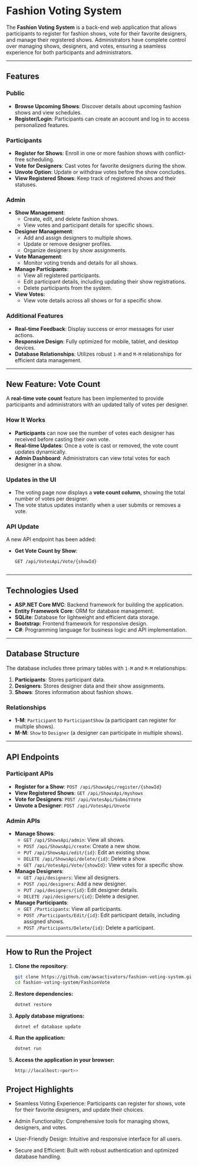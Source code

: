 # Fashion Voting System

The **Fashion Voting System** is a back-end web application that allows participants to register for fashion shows, vote for their favorite designers, and manage their registered shows. Administrators have complete control over managing shows, designers, and votes, ensuring a seamless experience for both participants and administrators.

---

## Features

### Public
- **Browse Upcoming Shows**: Discover details about upcoming fashion shows and view schedules.
- **Register/Login**: Participants can create an account and log in to access personalized features.

### Participants
- **Register for Shows**: Enroll in one or more fashion shows with conflict-free scheduling.
- **Vote for Designers**: Cast votes for favorite designers during the show.
- **Unvote Option**: Update or withdraw votes before the show concludes.
- **View Registered Shows**: Keep track of registered shows and their statuses.

### Admin
- **Show Management**:
  - Create, edit, and delete fashion shows.
  - View votes and participant details for specific shows.
- **Designer Management**:
  - Add and assign designers to multiple shows.
  - Update or remove designer profiles.
  - Organize designers by show assignments.
- **Vote Management**:
  - Monitor voting trends and details for all shows.
- **Manage Participants**:
  - View all registered participants.
  - Edit participant details, including updating their show registrations.
  - Delete participants from the system.
- **View Votes:**
  - View vote details across all shows or for a specific show.

### Additional Features
- **Real-time Feedback**: Display success or error messages for user actions.
- **Responsive Design**: Fully optimized for mobile, tablet, and desktop devices.
- **Database Relationships**: Utilizes robust `1-M` and `M-M` relationships for efficient data management.

---

## New Feature: Vote Count

A **real-time vote count** feature has been implemented to provide participants and administrators with an updated tally of votes per designer. 

### **How It Works**
- **Participants** can now see the number of votes each designer has received before casting their own vote.
- **Real-time Updates**: Once a vote is cast or removed, the vote count updates dynamically.
- **Admin Dashboard**: Administrators can view total votes for each designer in a show.

### **Updates in the UI**
- The voting page now displays a **vote count column**, showing the total number of votes per designer.
- The vote status updates instantly when a user submits or removes a vote.

### **API Update**
A new API endpoint has been added:
- **Get Vote Count by Show**: 
  ```http
  GET /api/VotesApi/Vote/{showId}


---

## Technologies Used

- **ASP.NET Core MVC**: Backend framework for building the application.
- **Entity Framework Core**: ORM for database management.
- **SQLite**: Database for lightweight and efficient data storage.
- **Bootstrap**: Frontend framework for responsive design.
- **C#**: Programming language for business logic and API implementation.

---

## Database Structure

The database includes three primary tables with `1-M` and `M-M` relationships:
1. **Participants**: Stores participant data.
2. **Designers**: Stores designer data and their show assignments.
3. **Shows**: Stores information about fashion shows.

### Relationships
- **1-M**: `Participant` to `ParticipantShow` (a participant can register for multiple shows).
- **M-M**: `Show` to `Designer` (a designer can participate in multiple shows).

---

## API Endpoints

### Participant APIs
- **Register for a Show**: `POST /api/ShowsApi/register/{showId}`
- **View Registered Shows**: `GET /api/ShowsApi/myshows`
- **Vote for Designers**: `POST /api/VotesApi/SubmitVote`
- **Unvote a Designer**: `POST /api/VotesApi/Unvote`

### Admin APIs
- **Manage Shows**:
  - `GET /api/ShowsApi/admin`: View all shows.
  - `POST /api/ShowsApi/create`: Create a new show.
  - `PUT /api/ShowsApi/edit/{id}`: Edit an existing show.
  - `DELETE /api/ShowsApi/delete/{id}`: Delete a show.
  - `GET /api/VotesApi/Vote/{showId}`: View votes for a specific show.
- **Manage Designers**:
  - `GET /api/designers`: View all designers.
  - `POST /api/designers`: Add a new designer.
  - `PUT /api/designers/{id}`: Edit designer details.
  - `DELETE /api/designers/{id}`: Delete a designer.
- **Manage Participants**:
  - `GET /Participants`: View all participants.
  - `POST /Participants/Edit/{id}`: Edit participant details, including assigned shows.
  - `POST /Participants/Delete/{id}`: Delete a participant.

---

## How to Run the Project

1. **Clone the repository**:
   ```bash
   git clone https://github.com/awsactivators/fashion-voting-system.git
   cd fashion-voting-system/FashionVote


2. **Restore dependencies:**
   ```bash
   dotnet restore


3. **Apply database migrations:**
    ```bash
    dotnet ef database update


4. **Run the application:**
    ```bash
    dotnet run


5. **Access the application in your browser:**
    ```bash
    http://localhost:<port>>


## Project Highlights

- Seamless Voting Experience: Participants can register for shows, vote for their favorite designers, and update their choices.

- Admin Functionality: Comprehensive tools for managing shows, designers, and votes.

- User-Friendly Design: Intuitive and responsive interface for all users.

- Secure and Efficient: Built with robust authentication and optimized database handling.

<!-- scaffolding to show the account for login, register, logout: dotnet aspnet-codegenerator identity -dc FashionVote.Data.ApplicationDbContext -->

<!-- curl -X "DELETE" -H "cookie: .AspNetCore.Identity.Application={token}" "https://localhost:xx/api/category/delete/2" -->